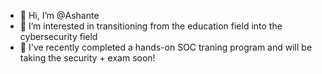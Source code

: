- 👋 Hi, I’m @Ashante
- 👀 I’m interested in transitioning from the education field into the cybersecurity field
- 🌱 I've recently completed a hands-on SOC traning program and will be taking the security + exam soon!

<!---
AshanteT/AshanteT is a ✨ special ✨ repository because its `README.md` (this file) appears on your GitHub profile.
You can click the Preview link to take a look at your changes.
--->
